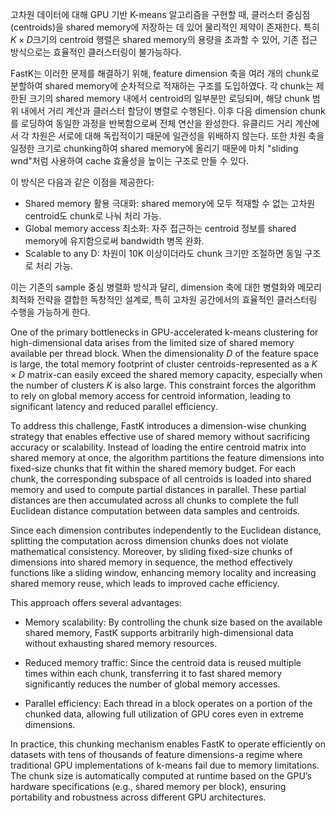 고차원 데이터에 대해 GPU 기반 K-means 알고리즘을 구현할 때, 클러스터 중심점(centroids)을 shared memory에 저장하는 데 있어 물리적인 제약이 존재한다. 특히 $K \times D$크기의 centroid 행렬은 shared memory의 용량을 초과할 수 있어, 기존 접근 방식으로는 효율적인 클러스터링이 불가능하다.

FastK는 이러한 문제를 해결하기 위해, feature dimension 축을 여러 개의 chunk로 분할하여 shared memory에 순차적으로 적재하는 구조를 도입하였다. 각 chunk는 제한된 크기의 shared memory 내에서 centroid의 일부분만 로딩되며, 해당 chunk 범위 내에서 거리 계산과 클러스터 할당이 병렬로 수행된다. 이후 다음 dimension chunk를 로딩하여 동일한 과정을 반복함으로써 전체 연산을 완성한다.
유클리드 거리 계산에서 각 차원은 서로에 대해 독립적이기 때문에 일관성을 위배하지 않는다. 또한 차원 축을 일정한 크기로 chunking하여 shared memory에 올리기 때문에 마치 "sliding wnd"처럼 사용하여 cache 효율성을 높이는 구조로 만들 수 있다.

이 방식은 다음과 같은 이점을 제공한다:
- Shared memory 활용 극대화: shared memory에 모두 적재할 수 없는 고차원 centroid도 chunk로 나눠 처리 가능.
- Global memory access 최소화: 자주 접근하는 centroid 정보를 shared memory에 유지함으로써 bandwidth 병목 완화.
- Scalable to any D: 차원이 10K 이상이더라도 chunk 크기만 조절하면 동일 구조로 처리 가능.
    
이는 기존의 sample 중심 병렬화 방식과 달리, dimension 축에 대한 병렬화와 메모리 최적화 전략을 결합한 독창적인 설계로, 특히 고차원 공간에서의 효율적인 클러스터링 수행을 가능하게 한다.


One of the primary bottlenecks in GPU-accelerated k-means clustering for high-dimensional data arises from the limited size of shared memory available per thread block. When the dimensionality $D$ of the feature space is large, the total memory footprint of cluster centroids-represented as a $K \times D$ matrix-can easily exceed the shared memory capacity, especially when the number of clusters $K$ is also large. This constraint forces the algorithm to rely on global memory access for centroid information, leading to significant latency and reduced parallel efficiency.

To address this challenge, FastK introduces a dimension-wise chunking strategy that enables effective use of shared memory without sacrificing accuracy or scalability. Instead of loading the entire centroid matrix into shared memory at once, the algorithm partitions the feature dimensions into fixed-size chunks that fit within the shared memory budget. For each chunk, the corresponding subspace of all centroids is loaded into shared memory and used to compute partial distances in parallel. These partial distances are then accumulated across all chunks to complete the full Euclidean distance computation between data samples and centroids.

Since each dimension contributes independently to the Euclidean distance, splitting the computation across dimension chunks does not violate mathematical consistency. Moreover, by sliding fixed-size chunks of dimensions into shared memory in sequence, the method effectively functions like a sliding window, enhancing memory locality and increasing shared memory reuse, which leads to improved cache efficiency.


This approach offers several advantages:
- Memory scalability: By controlling the chunk size based on the available shared memory, FastK supports arbitrarily high-dimensional data without exhausting shared memory resources.
    
- Reduced memory traffic: Since the centroid data is reused multiple times within each chunk, transferring it to fast shared memory significantly reduces the number of global memory accesses.
    
- Parallel efficiency: Each thread in a block operates on a portion of the chunked data, allowing full utilization of GPU cores even in extreme dimensions.

In practice, this chunking mechanism enables FastK to operate efficiently on datasets with tens of thousands of feature dimensions-a regime where traditional GPU implementations of k-means fail due to memory limitations. The chunk size is automatically computed at runtime based on the GPU’s hardware specifications (e.g., shared memory per block), ensuring portability and robustness across different GPU architectures.